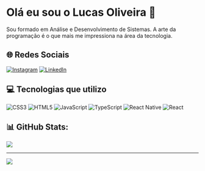 # Olá eu sou o Lucas Oliveira 💫
Sou formado em Análise e Desenvolvimento de Sistemas. A arte da programação é o que mais me impressiona na área da tecnologia. 

## 🌐 Redes Sociais
[![Instagram](https://img.shields.io/badge/Instagram-%23E4405F.svg?logo=Instagram&logoColor=white)](https://instagram.com/lucas.oli_) [![LinkedIn](https://img.shields.io/badge/LinkedIn-%230077B5.svg?logo=linkedin&logoColor=white)](https://linkedin.com/in/https://www.linkedin.com/in/lucas-oliveira-farias/) 

## 💻 Tecnologias que utilizo
![CSS3](https://img.shields.io/badge/css3-%231572B6.svg?style=for-the-badge&logo=css3&logoColor=white) ![HTML5](https://img.shields.io/badge/html5-%23E34F26.svg?style=for-the-badge&logo=html5&logoColor=white) ![JavaScript](https://img.shields.io/badge/javascript-%23323330.svg?style=for-the-badge&logo=javascript&logoColor=%23F7DF1E) ![TypeScript](https://img.shields.io/badge/typescript-%23007ACC.svg?style=for-the-badge&logo=typescript&logoColor=white) ![React Native](https://img.shields.io/badge/react_native-%2320232a.svg?style=for-the-badge&logo=react&logoColor=%2361DAFB) ![React](https://img.shields.io/badge/react-%2320232a.svg?style=for-the-badge&logo=react&logoColor=%2361DAFB)

## 📊 GitHub Stats:
![](https://github-readme-streak-stats.herokuapp.com/?user=lucasofaria&theme=dracula&hide_border=false)<br/>

---
[![](https://visitcount.itsvg.in/api?id=lucasofaria&icon=0&color=0)](https://visitcount.itsvg.in)

<!-- Proudly created with GPRM ( https://gprm.itsvg.in ) -->
